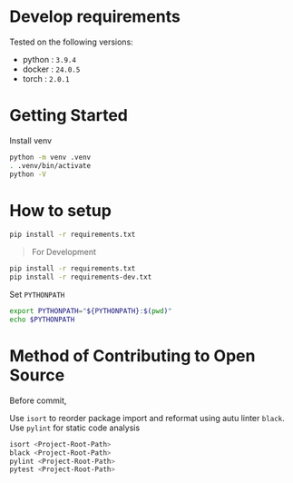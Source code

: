 
# Develop requirements 

Tested on the following versions:

 - python : `3.9.4`
 - docker : `24.0.5`
 - torch : `2.0.1`

# Getting Started

Install venv
```bash
python -m venv .venv
. .venv/bin/activate
python -V
```
# How to setup

```sh
pip install -r requirements.txt
```
> For Development
```sh
pip install -r requirements.txt
pip install -r requirements-dev.txt
```

Set `PYTHONPATH`
```bash
export PYTHONPATH="${PYTHONPATH}:$(pwd)"
echo $PYTHONPATH
```

# Method of Contributing to Open Source

Before commit,

Use `isort` to reorder package import and reformat using autu linter `black`.
Use `pylint` for static code analysis
```sh
isort <Project-Root-Path>
black <Project-Root-Path>
pylint <Project-Root-Path>
pytest <Project-Root-Path>
```

